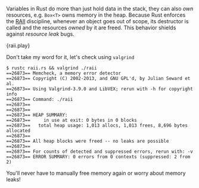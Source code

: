 Variables in Rust do more than just hold data in the stack, they can also *own*
resources, e.g. `Box<T>` owns memory in the heap. Because Rust enforces the
[RAII][raii]
discipline, whenever an object goes out of scope, its destructor is called
and the resources *owned* by it are freed. This behavior shields against
*resource leak* bugs.

{raii.play}

Don't take my word for it, let's check using `valgrind`

```
$ rustc raii.rs && valgrind ./raii
==26873== Memcheck, a memory error detector
==26873== Copyright (C) 2002-2013, and GNU GPL'd, by Julian Seward et al.
==26873== Using Valgrind-3.9.0 and LibVEX; rerun with -h for copyright info
==26873== Command: ./raii
==26873==
==26873==
==26873== HEAP SUMMARY:
==26873==     in use at exit: 0 bytes in 0 blocks
==26873==   total heap usage: 1,013 allocs, 1,013 frees, 8,696 bytes allocated
==26873==
==26873== All heap blocks were freed -- no leaks are possible
==26873==
==26873== For counts of detected and suppressed errors, rerun with: -v
==26873== ERROR SUMMARY: 0 errors from 0 contexts (suppressed: 2 from 2)
```

You'll never have to manually free memory again or worry about memory leaks!

[raii]: http://en.wikipedia.org/wiki/Resource_Acquisition_Is_Initialization
